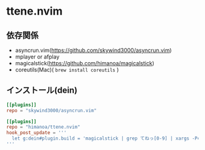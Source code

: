 # ttene.nvim

## 依存関係

- asyncrun.vim(https://github.com/skywind3000/asyncrun.vim)
- mplayer or afplay
- magicalstick(https://github.com/himanoa/magicalstick)
- coreutils(Mac)( `brew install coreutils` )

## インストール(dein)

```dein.toml
[[plugins]]
repo = "skywind3000/asyncrun.vim"

[[plugins]]
repo = "himanoa/ttene.nvim"
hook_post_update = '''
  let g:dein#plugin.build = 'magicalstick | grep てねっ[0-9] | xargs -P4 -In1 wget n1 -P voices/'
'''
```
